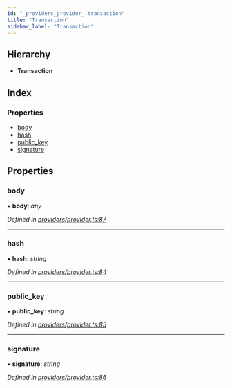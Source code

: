 ```yaml
---
id: "_providers_provider_.transaction"
title: "Transaction"
sidebar_label: "Transaction"
---
```


## Hierarchy

* **Transaction**

## Index

### Properties

* [body](_providers_provider_.transaction.md#body)
* [hash](_providers_provider_.transaction.md#hash)
* [public_key](_providers_provider_.transaction.md#public_key)
* [signature](_providers_provider_.transaction.md#signature)

## Properties

###  body

• **body**: *any*

*Defined in [providers/provider.ts:87](https://github.com/nearprotocol/nearlib/blob/948b404/src.ts/providers/provider.ts#L87)*

___

###  hash

• **hash**: *string*

*Defined in [providers/provider.ts:84](https://github.com/nearprotocol/nearlib/blob/948b404/src.ts/providers/provider.ts#L84)*

___

###  public_key

• **public_key**: *string*

*Defined in [providers/provider.ts:85](https://github.com/nearprotocol/nearlib/blob/948b404/src.ts/providers/provider.ts#L85)*

___

###  signature

• **signature**: *string*

*Defined in [providers/provider.ts:86](https://github.com/nearprotocol/nearlib/blob/948b404/src.ts/providers/provider.ts#L86)*

